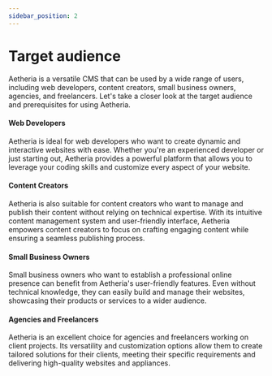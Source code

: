 ```yaml
---
sidebar_position: 2
---
```


# Target audience

Aetheria is a versatile CMS that can be used by a wide range of users, including web developers, content creators,
small business owners, agencies, and freelancers.
Let's take a closer look at the target audience and prerequisites for using Aetheria.

#### Web Developers

Aetheria is ideal for web developers who want to create dynamic and interactive websites with ease.
Whether you're an experienced developer or just starting out, Aetheria provides a powerful platform that allows you to
leverage your coding skills and customize every aspect of your website.

#### Content Creators

Aetheria is also suitable for content creators who want to manage and publish their content without
relying on technical expertise.
With its intuitive content management system and user-friendly interface, Aetheria empowers content creators to focus on
crafting engaging content while ensuring a seamless publishing process.

#### Small Business Owners

Small business owners who want to establish a professional online presence can benefit from Aetheria's user-friendly
features.
Even without technical knowledge, they can easily build and manage their websites, showcasing their products or services
to a wider audience.

#### Agencies and Freelancers

Aetheria is an excellent choice for agencies and freelancers working on client projects.
Its versatility and customization options allow them to create tailored solutions for their clients, meeting their
specific requirements and delivering high-quality websites and appliances.
